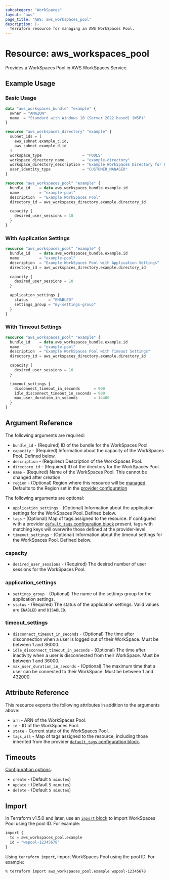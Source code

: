 ```yaml
---
subcategory: "WorkSpaces"
layout: "aws"
page_title: "AWS: aws_workspaces_pool"
description: |-
  Terraform resource for managing an AWS WorkSpaces Pool.
---
```

# Resource: aws_workspaces_pool

Provides a WorkSpaces Pool in AWS WorkSpaces Service.

## Example Usage

### Basic Usage

```terraform
data "aws_workspaces_bundle" "example" {
  owner = "AMAZON"
  name  = "Standard with Windows 10 (Server 2022 based) (WSP)"
}

resource "aws_workspaces_directory" "example" {
  subnet_ids = [
    aws_subnet.example_c.id,
    aws_subnet.example_d.id
  ]
  workspace_type                  = "POOLS"
  workspace_directory_name        = "example-directory"
  workspace_directory_description = "Example WorkSpaces Directory for Pools"
  user_identity_type              = "CUSTOMER_MANAGED"
}

resource "aws_workspaces_pool" "example" {
  bundle_id    = data.aws_workspaces_bundle.example.id
  name         = "example-pool"
  description  = "Example WorkSpaces Pool"
  directory_id = aws_workspaces_directory.example.directory_id

  capacity {
    desired_user_sessions = 10
  }
}
```

### With Application Settings

```terraform
resource "aws_workspaces_pool" "example" {
  bundle_id    = data.aws_workspaces_bundle.example.id
  name         = "example-pool"
  description  = "Example WorkSpaces Pool with Application Settings"
  directory_id = aws_workspaces_directory.example.directory_id

  capacity {
    desired_user_sessions = 10
  }

  application_settings {
    status         = "ENABLED"
    settings_group = "my-settings-group"
  }
}
```

### With Timeout Settings

```terraform
resource "aws_workspaces_pool" "example" {
  bundle_id    = data.aws_workspaces_bundle.example.id
  name         = "example-pool"
  description  = "Example WorkSpaces Pool with Timeout Settings"
  directory_id = aws_workspaces_directory.example.directory_id

  capacity {
    desired_user_sessions = 10
  }

  timeout_settings {
    disconnect_timeout_in_seconds      = 900
    idle_disconnect_timeout_in_seconds = 900
    max_user_duration_in_seconds       = 14400
  }
}
```

## Argument Reference

The following arguments are required:

* `bundle_id` - (Required) ID of the bundle for the WorkSpaces Pool.
* `capacity` - (Required) Information about the capacity of the WorkSpaces Pool. Defined below.
* `description` - (Required) Description of the WorkSpaces Pool.
* `directory_id` - (Required) ID of the directory for the WorkSpaces Pool.
* `name` - (Required) Name of the WorkSpaces Pool. This cannot be changed after creation.
* `region` - (Optional) Region where this resource will be [managed](https://docs.aws.amazon.com/general/latest/gr/rande.html#regional-endpoints). Defaults to the Region set in the [provider configuration](https://registry.terraform.io/providers/hashicorp/aws/latest/docs#aws-configuration-reference)

The following arguments are optional:

* `application_settings` - (Optional) Information about the application settings for the WorkSpaces Pool. Defined below.
* `tags` - (Optional) Map of tags assigned to the resource. If configured with a provider [`default_tags` configuration block](/docs/providers/aws/index.html#default_tags-configuration-block) present, tags with matching keys will overwrite those defined at the provider-level.
* `timeout_settings` - (Optional) Information about the timeout settings for the WorkSpaces Pool. Defined below.

### capacity

* `desired_user_sessions` - (Required) The desired number of user sessions for the WorkSpaces Pool.

### application_settings

* `settings_group` - (Optional) The name of the settings group for the application settings.
* `status` - (Required) The status of the application settings. Valid values are `ENABLED` and `DISABLED`.

### timeout_settings

* `disconnect_timeout_in_seconds` - (Optional) The time after disconnection when a user is logged out of their WorkSpace. Must be between 1 and 36000.
* `idle_disconnect_timeout_in_seconds` - (Optional) The time after inactivity when a user is disconnected from their WorkSpace. Must be between 1 and 36000.
* `max_user_duration_in_seconds` - (Optional) The maximum time that a user can be connected to their WorkSpace. Must be between 1 and 432000.

## Attribute Reference

This resource exports the following attributes in addition to the arguments above:

* `arn` - ARN of the WorkSpaces Pool.
* `id` - ID of the WorkSpaces Pool.
* `state` - Current state of the WorkSpaces Pool.
* `tags_all` - Map of tags assigned to the resource, including those inherited from the provider [`default_tags` configuration block](https://registry.terraform.io/providers/hashicorp/aws/latest/docs#default_tags-configuration-block).

## Timeouts

[Configuration options](https://developer.hashicorp.com/terraform/language/resources/syntax#operation-timeouts):

* `create` - (Default `5 minutes`)
* `update` - (Default `5 minutes`)
* `delete` - (Default `5 minutes`)

## Import

In Terraform v1.5.0 and later, use an [`import` block](https://developer.hashicorp.com/terraform/language/import) to import WorkSpaces Pool using the pool ID. For example:

```terraform
import {
  to = aws_workspaces_pool.example
  id = "wspool-12345678"
}
```

Using `terraform import`, import WorkSpaces Pool using the pool ID. For example:

```console
% terraform import aws_workspaces_pool.example wspool-12345678
```
